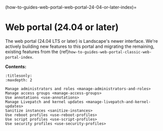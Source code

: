 (how-to-guides-web-portal-web-portal-24-04-or-later-index)=
# Web portal (24.04 or later)

The web portal (24.04 LTS or later) is Landscape's newer interface. We're actively building new features to this portal and migrating the remaining, existing features from the {ref}`how-to-guides-web-portal-classic-web-portal-index`.

**Contents:**

```{toctree}
:titlesonly:
:maxdepth: 2

Manage administrators and roles <manage-administrators-and-roles>
Manage access groups <manage-access-groups>
Use annotations <use-annotations>
Manage Livepatch and kernel updates <manage-livepatch-and-kernel-updates>
Sanitize instances <sanitize-instances>
Use reboot profiles <use-reboot-profiles>
Use script profiles <use-script-profiles>
Use security profiles <use-security-profiles>
